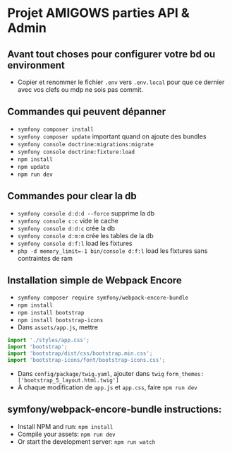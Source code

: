 # Projet AMIGOWS parties API & Admin
## Avant tout choses pour configurer votre bd ou environment
- Copier et renommer le fichier `.env` vers `.env.local` pour que ce dernier avec vos clefs ou mdp ne sois pas commit.
## Commandes qui peuvent dépanner
- `symfony composer install`
- `symfony composer update` important quand on ajoute des bundles
- `symfony console doctrine:migrations:migrate`
- `symfony console doctrine:fixture:load`
- `npm install`
- `npm update`
- `npm run dev`
## Commandes pour clear la db
- `symfony console d:d:d --force` supprime la db
- `symfony console c:c` vide le cache
- `symfony console d:d:c` crée la db
- `symfony console d:m:m` crée les tables de la db
- `symfony console d:f:l` load les fixtures
- `php -d memory_limit=-1 bin/console d:f:l` load les fixtures sans contraintes de ram
## Installation simple de Webpack Encore
- `symfony composer require symfony/webpack-encore-bundle`
- `npm install`
- `npm install bootstrap`
- `npm install bootstrap-icons`
- Dans `assets/app.js`, mettre
```javascript
import './styles/app.css';
import 'bootstrap';
import 'bootstrap/dist/css/bootstrap.min.css';
import 'bootstrap-icons/font/bootstrap-icons.css';
```
- Dans `config/package/twig.yaml`, ajouter dans `twig`
`form_themes: ['bootstrap_5_layout.html.twig']`
- À chaque modification de `app.js` et `app.css`, faire `npm run dev`
## symfony/webpack-encore-bundle  instructions:
* Install NPM and run: `npm install`
* Compile your assets: `npm run dev`
* Or start the development server: `npm run watch`
